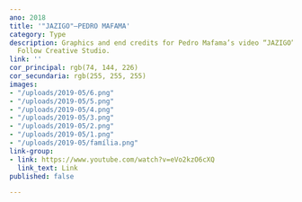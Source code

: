 ```yaml
---
ano: 2018
title: '"JAZIGO"—PEDRO MAFAMA'
category: Type
description: Graphics and end credits for Pedro Mafama’s video “JAZIGO” directed by
  Follow Creative Studio.
link: ''
cor_principal: rgb(74, 144, 226)
cor_secundaria: rgb(255, 255, 255)
images:
- "/uploads/2019-05/6.png"
- "/uploads/2019-05/5.png"
- "/uploads/2019-05/4.png"
- "/uploads/2019-05/3.png"
- "/uploads/2019-05/2.png"
- "/uploads/2019-05/1.png"
- "/uploads/2019-05/família.png"
link-group:
- link: https://www.youtube.com/watch?v=eVo2kzO6cXQ
  link_text: Link
published: false

---
```

